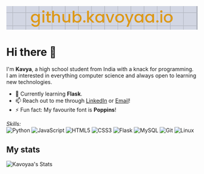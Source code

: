 [![header](./banner.png)](https://kavoyaa.github.io/)
# Hi there 👋
I'm **Kavya**, a high school student from India with a knack for programming.<br>
I am interested in everything computer science and always open to learning new technologies.<br>

- 🌱 Currently learning **Flask**.
- 📫 Reach out to me through [LinkedIn](https://www.linkedin.com/in/kav-pandey) or [Email](mailto:pandeykavya@outlook.com)!
- ⚡ Fun fact: My favourite font is **Poppins**!

<!--
**Kavoyaa/kavoyaa** is a ✨ _special_ ✨ repository because its `README.md` (this file) appears on your GitHub profile.

Here are some ideas to get you started:

- 🔭 I’m currently working on ...
- 🌱 I’m currently learning ...
- 👯 I’m looking to collaborate on ...
- 🤔 I’m looking for help with ...
- 💬 Ask me about ...
- 📫 How to reach me: ...
- 😄 Pronouns: ...
- ⚡ Fun fact: ...
-->

*Skills:*<br>
![Python]( https://img.shields.io/badge/Python-383838?logo=python)
![JavaScript]( https://img.shields.io/badge/JavaScript-383838?logo=javascript)
![HTML5]( https://img.shields.io/badge/HTML5-383838?logo=html5)
![CSS3]( https://img.shields.io/badge/CSS3-383838?logo=css3)
![Flask]( https://img.shields.io/badge/Flask-383838?logo=flask)
![MySQL]( https://img.shields.io/badge/MySQL-383838?logo=mysql)
![Git]( https://img.shields.io/badge/Git-383838?logo=git)
![Linux]( https://img.shields.io/badge/Linux-383838?logo=linux)

## My stats
<img src="https://github-readme-stats.vercel.app/api?username=kavoyaa&theme=onedark&show_icons=true&hide_border=true&count_private=true" alt="Kavoyaa's Stats">


